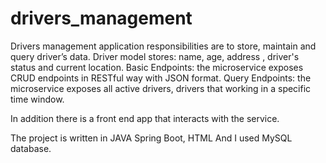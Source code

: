 # drivers_management

Drivers management application responsibilities are to store, maintain and query driver’s data.
Driver model stores: name, age, address , driver's status and current location.
Basic Endpoints: the microservice exposes CRUD endpoints in RESTful way with JSON format.
Query Endpoints: the microservice exposes all active drivers, drivers that working in a specific 
time window.

In addition there is a front end app that interacts with the service.


The project is written in JAVA Spring Boot, HTML And I used MySQL database. 

